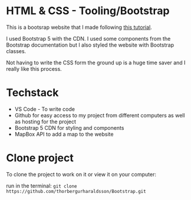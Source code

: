 # HTML & CSS - Tooling/Bootstrap

This is a bootsrap website that I made following [this tutorial](https://www.youtube.com/watch?v=4sosXZsdy-s).

I used Bootstrap 5 with the CDN.  I used some components from the Bootstrap documentation but I also styled the website with Bootstrap classes.


Not having to write the CSS form the ground up is a huge time saver and I really like this process.

# Techstack

* VS Code - To write code
* Github for easy access to my project from different computers as well as hosting for the project
* Bootstrap 5 CDN for styling and components
* MapBox API to add a map to the website

# Clone project

To clone the project to work on it or view it on your computer:

run in the terminal: `git clone https://github.com/thorbergurharaldsson/Bootstrap.git`